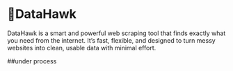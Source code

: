 # 🦅DataHawk
DataHawk is a smart and powerful web scraping tool that finds exactly what you need from the internet. It’s fast, flexible, and designed to turn messy websites into clean, usable data with minimal effort.


##under process 